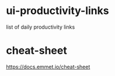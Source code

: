 # ui-productivity-links
list of daily productivity links

# cheat-sheet
https://docs.emmet.io/cheat-sheet

